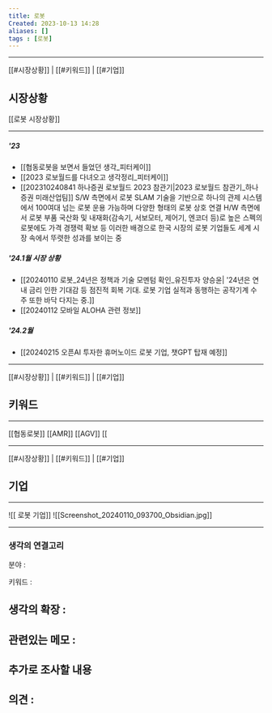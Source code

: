 ```yaml
---
title: 로봇
Created: 2023-10-13 14:28
aliases: []
tags : [로봇]
---
```

***
[[#시장상황]] | [[#키워드]] | [[#기업]]
## 시장상황
[[로봇 시장상황]]
***
##### '23
- [[협동로봇을 보면서 들었던 생각_피터케이]]
- [[2023 로보월드를 다녀오고 생각정리_피터케이]]
- [[202310240841 하나증권 로보월드 2023 참관기|2023 로보월드 참관기_하나증권 미래산업팀]]
	S/W 측면에서 로봇 SLAM 기술을 기반으로 하나의 관제 시스템에서 100여대 넘는 로봇 운용 가능하며 다양한 형태의 로봇 상호 연결
	H/W 측면에서 로봇 부품 국산화 및 내재화(감속기, 서보모터, 제어기, 엔코더 등)로 높은 스펙의 로봇에도 가격 경쟁력 확보 등 이러한 배경으로 한국 시장의 로봇 기업들도 세계 시장 속에서 뚜렷한 성과를 보이는 중
##### '24.1월 시장 상황
- [[20240110 로봇_24년은 정책과 기술 모멘텀 확인_유진투자 양승윤| '24년은 연내 금리 인한 기대감 등 점진적 회복 기대. 로봇 기업 실적과 동행하는 공작기계 수주 또한 바닥 다지는 중.]]
- [[20240112 모바일 ALOHA 관련 정보]]
##### '24.2월
- [[20240215 오픈AI 투자한 휴머노이드 로봇 기업, 챗GPT 탑재 예정]]

***
[[#시장상황]] | [[#키워드]] | [[#기업]]
## 키워드
***
[[협동로봇]]
[[AMR]]
[[AGV]]
[[

***
[[#시장상황]] | [[#키워드]] | [[#기업]]
## 기업
***
![[ 로봇 기업]]
![[Screenshot_20240110_093700_Obsidian.jpg]]
***
### 생각의 연결고리
분야 : 

키워드 : 

생각의 확장 :
- 

관련있는 메모 :   
- 

추가로 조사할 내용
- 

의견 : 
-  
